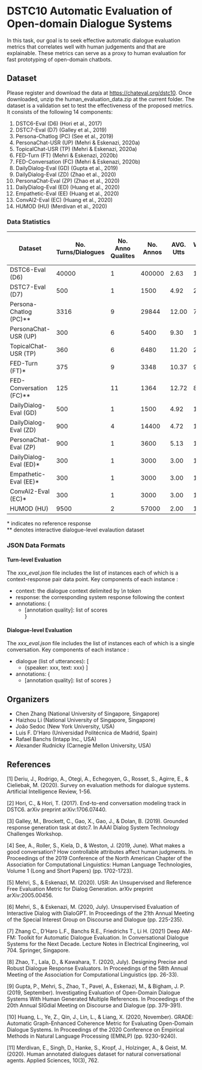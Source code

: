 # DSTC10 Automatic Evaluation of Open-domain Dialogue Systems

In this task, our goal is to seek effective automatic dialogue evaluation metrics that correlates well with human judgements and that are explainable. These metrics can serve as a proxy to human evaluation for fast prototyping of open-domain chatbots.

## Dataset
Please register and download the data at https://chateval.org/dstc10. Once downloaded, unzip the human_evaluation_data.zip at the current folder. The dataset is a validation set to test the effectiveness of the proposed metrics. It consists of the following 14 components:

1. DSTC6-Eval (D6) (Hori et al., 2017)
2. DSTC7-Eval (D7) (Galley et al., 2019)
3. Persona-Chatlog (PC) (See et al., 2019)
4. PersonaChat-USR (UP) (Mehri & Eskenazi, 2020a)
5. TopicalChat-USR (TP) (Mehri & Eskenazi, 2020a)
6. FED-Turn (FT) (Mehri & Eskenazi, 2020b)
7. FED-Conversation (FC) (Mehri & Eskenazi, 2020b)
8. DailyDialog-Eval (GD) (Gupta et al., 2019)
9. DailyDialog-Eval (ZD) (Zhao et al., 2020)
10. PersonaChat-Eval (ZP) (Zhao et al., 2020)
11. DailyDialog-Eval (ED) (Huang et al., 2020)
12. Empathetic-Eval (EE) (Huang et al., 2020)
13. ConvAI2-Eval (EC)  (Huang et al., 2020)
14. HUMOD (HU) (Merdivan et al., 2020)

### Data Statistics

| Dataset                   | No. Turns/Dialogues  | No. Anno Qualites  | No. Annos  | AVG. Utts  | AVG. Words per Utts  |          
|-------------------------- |-------------------   |--------------------|------------|------------|----------------------|
| DSTC6-Eval (D6)           | 40000                |    1               | 400000     | 2.63       | 12.36                |
| DSTC7-Eval (D7)           | 500                  |    1               | 1500       | 4.92       | 20.18                |
| Persona-Chatlog (PC)\*\*  | 3316                 |    9               | 29844      | 12.00      | 7.59                 |
| PersonaChat-USR (UP)      | 300                  |    6               | 5400       | 9.30       | 11.87                |
| TopicalChat-USR (TP)      | 360                  |    6               | 6480       | 11.20      | 23.14                |
| FED-Turn (FT)*            | 375                  |    9               | 3348       | 10.37      | 9.70                 |
| FED-Conversation (FC)\*\* | 125                  |    11              | 1364       | 12.72      | 8.70                 |
| DailyDialog-Eval (GD)     | 500                  |    1               | 1500       | 4.92       | 12.36                |
| DailyDialog-Eval (ZD)     | 900                  |    4               | 14400      | 4.72       | 13.39                |
| PersonaChat-Eval (ZP)     | 900                  |    1               | 3600       | 5.13       | 12.77                |
| DailyDialog-Eval (ED)\*   | 300                  |    1               | 3000       | 3.00       | 12.25                |
| Empathetic-Eval (EE)\*    | 300                  |    1               | 3000       | 3.00       | 14.86                |
| ConvAI2-Eval (EC)*        | 300                  |    1               | 3000       | 3.00       | 11.89                |
| HUMOD (HU)                | 9500                 |    2               | 57000      | 2.00       | 14.51                |

\* indicates no reference response <br />
\*\* denotes interactive dialogue-level evalaution dataset 

### JSON Data Formats

#### Turn-level Evaluation

The *xxx_eval.json* file includes the list of instances each of which is a context-response pair data point.
Key components of each instance :

* context: the dialogue context delimited by *\n* token
* response: the corresponding system response following the context
* annotations: 
  {
    * [annotation quality]: list of scores <br />
  }
 
#### Dialogue-level Evaluation

The *xxx_eval.json* file includes the list of instances each of which is a single conversation.
Key components of each instance :

* dialogue (list of utterances): 
  [
    * {speaker: xxx, text: xxx}
  ]
* annotations: 
  {
    * [annotation quality]: list of scores
  } 


## Organizers
- Chen Zhang (National University of Singapore, Singapore)
- Haizhou Li (National University of Singapore, Singapore)
- João Sedoc (New York University, USA)
- Luis F. D'Haro (Universidad Politécnica de Madrid, Spain)
- Rafael Banchs (Intapp Inc., USA)
- Alexander Rudnicky (Carnegie Mellon University, USA)

## References
  <p>[1] Deriu, J., Rodrigo, A., Otegi, A., Echegoyen, G., Rosset, S., Agirre, E., & Cieliebak, M. (2020). Survey on evaluation methods for dialogue systems. Artificial Intelligence Review, 1-56.</p>
  <p>[2] Hori, C., & Hori, T. (2017). End-to-end conversation modeling track in DSTC6. arXiv preprint arXiv:1706.07440.</p>
  <p>[3] Galley, M., Brockett, C., Gao, X., Gao, J., & Dolan, B. (2019). Grounded response generation task at dstc7. In AAAI Dialog System Technology Challenges Workshop.</p>
  <p>[4] See, A., Roller, S., Kiela, D., & Weston, J. (2019, June). What makes a good conversation? How controllable attributes affect human judgments. In Proceedings of the 2019 Conference of the North American Chapter of the Association for Computational Linguistics: Human Language Technologies, Volume 1 (Long and Short Papers) (pp. 1702-1723).</p>
  <p>[5] Mehri, S., & Eskenazi, M. (2020). USR: An Unsupervised and Reference Free Evaluation Metric for Dialog Generation. arXiv preprint arXiv:2005.00456.</p>
  <p>[6] Mehri, S., & Eskenazi, M. (2020, July). Unsupervised Evaluation of Interactive Dialog with DialoGPT. In Proceedings of the 21th Annual Meeting of the Special Interest Group on Discourse and Dialogue (pp. 225-235).</p>
  <p>[7] Zhang C., D’Haro L.F., Banchs R.E., Friedrichs T., Li H. (2021) Deep AM-FM: Toolkit for Automatic Dialogue Evaluation. In Conversational Dialogue Systems for the Next Decade. Lecture Notes in Electrical Engineering, vol 704. Springer, Singapore.</p>
  <p>[8] Zhao, T., Lala, D., & Kawahara, T. (2020, July). Designing Precise and Robust Dialogue Response Evaluators. In Proceedings of the 58th Annual Meeting of the Association for Computational Linguistics (pp. 26-33).</p>
  <p>[9] Gupta, P., Mehri, S., Zhao, T., Pavel, A., Eskenazi, M., & Bigham, J. P. (2019, September). Investigating Evaluation of Open-Domain Dialogue Systems With Human Generated Multiple References. In Proceedings of the 20th Annual SIGdial Meeting on Discourse and Dialogue (pp. 379-391).</p>
  <p>[10] Huang, L., Ye, Z., Qin, J., Lin, L., & Liang, X. (2020, November). GRADE: Automatic Graph-Enhanced Coherence Metric for Evaluating Open-Domain Dialogue Systems. In Proceedings of the 2020 Conference on Empirical Methods in Natural Language Processing (EMNLP) (pp. 9230-9240).</p>
  <p>[11] Merdivan, E., Singh, D., Hanke, S., Kropf, J., Holzinger, A., & Geist, M. (2020). Human annotated dialogues dataset for natural conversational agents. Applied Sciences, 10(3), 762.</p>
  <p>&nbsp;</p>
